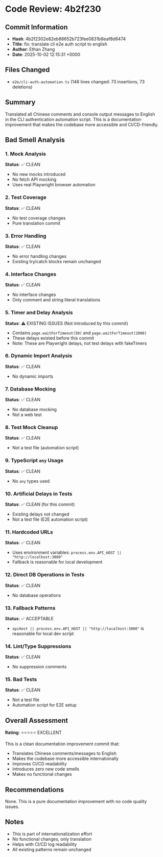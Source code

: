 # Code Review: 4b2f230

## Commit Information
- **Hash**: 4b2f2302e82eb88652b723fee0831b8eaf8d6474
- **Title**: fix: translate cli e2e auth script to english
- **Author**: Ethan Zhang
- **Date**: 2025-10-02 12:15:31 +0000

## Files Changed
- `e2e/cli-auth-automation.ts` (146 lines changed: 73 insertions, 73 deletions)

## Summary
Translated all Chinese comments and console output messages to English in the CLI authentication automation script. This is a documentation improvement that makes the codebase more accessible and CI/CD-friendly.

## Bad Smell Analysis

### 1. Mock Analysis
**Status**: ✅ CLEAN
- No new mocks introduced
- No fetch API mocking
- Uses real Playwright browser automation

### 2. Test Coverage
**Status**: ✅ CLEAN
- No test coverage changes
- Pure translation commit

### 3. Error Handling
**Status**: ✅ CLEAN
- No error handling changes
- Existing try/catch blocks remain unchanged

### 4. Interface Changes
**Status**: ✅ CLEAN
- No interface changes
- Only comment and string literal translations

### 5. Timer and Delay Analysis
**Status**: ⚠️ EXISTING ISSUES (Not introduced by this commit)
- Contains `page.waitForTimeout(50)` and `page.waitForTimeout(2000)`
- These delays existed before this commit
- Note: These are Playwright delays, not test delays with fakeTimers

### 6. Dynamic Import Analysis
**Status**: ✅ CLEAN
- No dynamic imports

### 7. Database Mocking
**Status**: ✅ CLEAN
- No database mocking
- Not a web test

### 8. Test Mock Cleanup
**Status**: ✅ CLEAN
- Not a test file (automation script)

### 9. TypeScript `any` Usage
**Status**: ✅ CLEAN
- No `any` types used

### 10. Artificial Delays in Tests
**Status**: ✅ CLEAN (for this commit)
- Existing delays not changed
- Not a test file (E2E automation script)

### 11. Hardcoded URLs
**Status**: ✅ CLEAN
- Uses environment variables: `process.env.API_HOST || "http://localhost:3000"`
- Fallback is reasonable for local development

### 12. Direct DB Operations in Tests
**Status**: ✅ CLEAN
- No database operations

### 13. Fallback Patterns
**Status**: ✅ ACCEPTABLE
- `apiHost || process.env.API_HOST || "http://localhost:3000"` is reasonable for local dev script

### 14. Lint/Type Suppressions
**Status**: ✅ CLEAN
- No suppression comments

### 15. Bad Tests
**Status**: ✅ CLEAN
- Not a test file
- Automation script for E2E setup

## Overall Assessment
**Rating**: ⭐⭐⭐⭐⭐ EXCELLENT

This is a clean documentation improvement commit that:
- Translates Chinese comments/messages to English
- Makes the codebase more accessible internationally
- Improves CI/CD readability
- Introduces zero new code smells
- Makes no functional changes

## Recommendations
None. This is a pure documentation improvement with no code quality issues.

## Notes
- This is part of internationalization effort
- No functional changes, only translation
- Helps with CI/CD log readability
- All existing patterns remain unchanged
